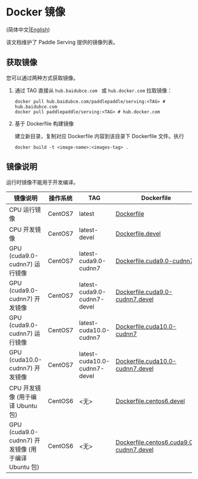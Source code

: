# Docker 镜像

(简体中文|[English](DOCKER_IMAGES.md))

该文档维护了 Paddle Serving 提供的镜像列表。

## 获取镜像

您可以通过两种方式获取镜像。

1. 通过 TAG 直接从 `hub.baidubce.com ` 或 `hub.docker.com` 拉取镜像：

   ```shell
   docker pull hub.baidubce.com/paddlepaddle/serving:<TAG> # hub.baidubce.com
   docker pull paddlepaddle/serving:<TAG> # hub.docker.com
   ```

2. 基于 Dockerfile 构建镜像

   建立新目录，复制对应 Dockerfile 内容到该目录下 Dockerfile 文件。执行

   ```shell
   docker build -t <image-name>:<images-tag> .
   ```

   

## 镜像说明

运行时镜像不能用于开发编译。

| 镜像说明                                           | 操作系统 | TAG                          | Dockerfile                                                   |
| -------------------------------------------------- | -------- | ---------------------------- | ------------------------------------------------------------ |
| CPU 运行镜像                                       | CentOS7  | latest                       | [Dockerfile](../tools/Dockerfile)                            |
| CPU 开发镜像                                       | CentOS7  | latest-devel                 | [Dockerfile.devel](../tools/Dockerfile.devel)                |
| GPU (cuda9.0-cudnn7) 运行镜像                      | CentOS7  | latest-cuda9.0-cudnn7        | [Dockerfile.cuda9.0-cudnn7](../tools/Dockerfile.cuda9.0-cudnn7) |
| GPU (cuda9.0-cudnn7) 开发镜像                      | CentOS7  | latest-cuda9.0-cudnn7-devel  | [Dockerfile.cuda9.0-cudnn7.devel](../tools/Dockerfile.cuda9.0-cudnn7.devel) |
| GPU (cuda9.0-cudnn7) 运行镜像                      | CentOS7  | latest-cuda10.0-cudnn7       | [Dockerfile.cuda10.0-cudnn7](../tools/Dockerfile.cuda10.0-cudnn7) |
| GPU (cuda10.0-cudnn7) 开发镜像                     | CentOS7  | latest-cuda10.0-cudnn7-devel | [Dockerfile.cuda10.0-cudnn7.devel](../tools/Dockerfile.cuda10.0-cudnn7.devel) |
| CPU 开发镜像 (用于编译 Ubuntu 包)                  | CentOS6  | <无>                         | [Dockerfile.centos6.devel](../tools/Dockerfile.centos6.devel) |
| GPU (cuda9.0-cudnn7) 开发镜像 (用于编译 Ubuntu 包) | CentOS6  | <无>                         | [Dockerfile.centos6.cuda9.0-cudnn7.devel](../tools/Dockerfile.centos6.cuda9.0-cudnn7.devel) |

